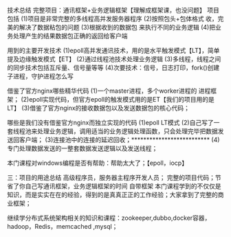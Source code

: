 技术总结
完整项目：通讯框架+业务逻辑框架【理解成框架课，也没问题】
项目包括
(1)项目是非常完整的多线程高并发服务器程序
(2)按照包头+包体格式 收，完美的解决了数据粘包的问题
(3)根据收到的数据包 来执行不同的业务逻辑
(4)把业务处理产生的结果数据包正确的返回给客户端

用到的主要开发技术
(1)epoll高并发通讯技术，用的是水平触发模式【LT】，简单提及边缘触发模式【ET】
(2)通过线程池技术处理业务逻辑
(3)多线程，线程之间的同步技术包括互斥量、信号量等等
(4)次要技术：信号，日志打印，fork()创建子进程，守护进程怎么写

借鉴了官方nginx哪些精华代码
(1)一个master进程，多个worker进程的 进程框架；
(2)epoll实现代码，但官方epoll的触发模式用的是ET【我们的项目用的是LT】
(3)借鉴了官方nginx的接收数据包以及发送数据包的核心代码；

哪些是我们没有借鉴官方nginx而独立实现的代码
(1)epoll LT模式
(2)自己写了一套线程池来处理业务逻辑，调用适当的业务逻辑处理函数，只会处理完毕把数据发送回客户端；
(3)连接池中的连接的延迟回收；**************************
(4)专门处理数据发送的一整套数据发送逻辑以及发送线程；

本门课程对windows编程是否有帮助：帮助太大了；【epoll，iocp】

三：项目的用途总结
高级程序员，服务器主程序开发人员；
完整的项目代码；节省了你自己写通讯框架，业务逻辑框架的时间
自带框架
本门课程学到的不仅仅是知识，而是实实在在的经验，得到的是真真正正的工作经验；大家拿到了完整的商业框架；

继续学分布式系统架构相关的知识和课程：zookeeper,dubbo,docker容器，hadoop，Redis，memcached ,mysql；